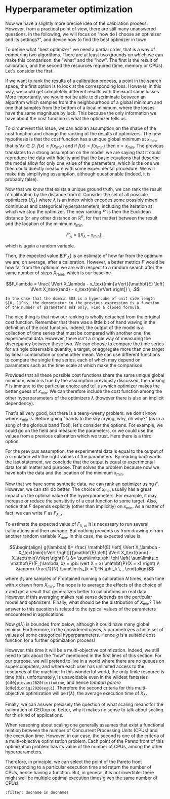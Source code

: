 # Hyperparameter optimization

Now we have a slightly more precise idea of the calibration process. However, from a practical point of view, there are still many unanswered questions. In the following, we will focus on "how do I choose an optimizer and its settings?", and device how to find the best optimizer in town.

To define what "best optimizer" we need a partial order, that is a way of comparing two algorithms. There are at least two grounds on which we can make this comparison: the "what" and the "how". The first is the result of calibration, and the second the resources required (time, memory or CPUs). Let's consider the first.

If we want to rank the results of a calibration process, a point in the search space, the first option is to look at the corresponding loss. However, in this way, we could get completely different results with the exact same losses. More importantly, we would not be able to discriminate between an algorithm which samples from the neighbourhood of a global minimum and one that samples from the bottom of a local minimum, where the losses have the same magnitude by luck. This because the only information we have about the cost function is what the optimizer tells us. 

To circumvent this issue, we can add an assumption on the shape of the cost function and change the ranking of the results of optimizers. The new hypothesis is that the cost function has a unique global minimum at $x_\text{min}$, that is $\forall x \in D. \: f(x) \geq f(x_\text{min})$ and if $f(x) = f(x_\text{min})$ then $x = x_\text{min}$. The previous translates to a strong assumption on the model: we are saying that it could reproduce the data with fidelity and that the basic equations that describe the model allow for only one value of the parameters, which is the one we then could directly measure with some experimental procedure. We will make this simplifying assumption, although questionable (indeed, it is probably false).

Now that we know that exists a unique ground truth, we can rank the result of calibration by the distance from it. Consider the set of all possible optimizers $\{X_\lambda\}$ where $\lambda$ is an index which encodes some possibly mixed continuous and categorical hyperparameters, including the iteration at which we stop the optimizer. The new ranking $F'$ is then the Euclidean distance (or any other distance on $\mathbb{R}^n$, for that matter) between the result and the location of the minimum $x_\text{min}$  

$$ F'_\lambda = \lVert X_\lambda - x_\text{min}\rVert \, ,$$

which is again a random variable. 

Then, the expected value $\mathbf{E}\left[ F'_\lambda \right]$ is an estimate of how far from the optimum we are, on average, after a calibration. However, a better metrics $F$ would be how far from the optimum we are with respect to a random search after the same number of steps $X_\text{rand}$, which is our baseline 

$$F_\lambda = \frac{ \lVert X_\lambda - x_\text{min}\rVert}{\mathbf{E} \left[ \lVert X_\text{rand} - x_\text{min}\rVert \right]} \, .$$

```{admonition} To Do
In the case that the domain $D$ is a hypercube of unit side length $[0, 1]^n$, the denominator in the previous expression is a function of the number of parameters $n$ only. Find a closed formula.
``` 

The nice thing is that now our ranking is wholly detached from the original cost function. Remember that there was a little bit of hand waving in the definition of the cost function. Indeed, the output of the model is a collection of time series that must be compared with another one, the experimental data. However, there isn't a single way of measuring the discrepancy between these two. We can choose to compare the time series for a single observable quantity, a target, or aggregate more than one target by linear combination or some other mean. We can use different functions to compare the single time series, each of which may depend on parameters such as the time scale at which make the comparison.

Provided that all these possible cost functions share the same unique global minimum, which is true by the assumption previously discussed, the ranking $F$ is immune to the particular choice and tell us which optimizer makes the better guess of $x_\text{min}$. We can therefore include the cost function among the other hyperparameters of the optimizers $\lambda$ (however there is also an implicit dependency).

That's all very good, but there is a teeny-weeny problem: we don't know where $x_\text{min}$ is. Before going "hands to the sky crying, why, oh why?" (as in a song of the glorious band Tool), let's consider the options. For example, we could go on the field and measure the parameters, or we could use the values from a previous calibration which we trust. Here there is a third option. 

For the previous assumption, the experimental data is equal to the output of a simulation with the right values of the parameters. By reading backwards the last statement, we conclude that the output is equal to experimental data for all matter and purpose. That solves the problem because now we have both the data and the location of the minimum $x_\text{min}$.

Now that we have some synthetic data, we can rank an optimizer using $F$. However, we can still do better. The choice of $x_\text{min}$ usually has a great impact on the optimal value of the hyperparameters. For example, it may increase or reduce the sensitivity of a cost function to some target. Also, notice that $F$ depends explicitly (other than implicitly) on $x_\text{min}$. As a matter of fact, we can write $F$ as $F_{\lambda, x}$.

To estimate the expected value of $F_{\lambda, x}$, it is necessary to run several calibrations and then average. But nothing prevents us from drawing $x$ from another random variable $X_\text{min}$. In this case, the expected value is

$$\begin{align}
g(\lambda) &= \frac{ \mathbf{E} \left[ \lVert X_\lambda - X_\text{min}\rVert \right]}{\mathbf{E} \left[ \lVert X_\text{rand} - X_\text{min}\rVert \right]} \\
           &= \sum\limits_\phi \phi \left( \sum\limits_x \mathbf{P}(F_{\lambda, x} = \phi \vert X = x) \mathbf{P}(X = x) \right) \\
           &\approx \frac{1}{N} \sum\limits_{k = 1}^N \phi_k \, ,
\end{align}$$

where $\phi_k$ are samples of $F$ obtained running a calibration $N$ times, each time with $x$ drawn from $X_\text{min}$. The hope is to average the effects of the choice of $x$ and get a result that generalizes better to calibrations on real data. However, if this averaging makes real sense depends on the particular model and optimizers. Finally, what should be the distribution of $X_\text{min}$? The answer to this question is related to the typical values of the parameters encountered in applications.

Now $g(\lambda)$ is bounded from below, although it could have many global minima. Furthermore, in the considered cases, $\lambda$ parametrizes a finite set of values of some categorical hyperparameters. Hence $g$ is a suitable cost function for a further optimization process!

However, this time it will be a multi-objective optimization. Indeed, we still need to talk about the "how" mentioned in the first lines of this section. For our purpose, we will pretend to live in a world where there are no queues on supercomputers, and where each user has unlimited access to the resources of the machine. In this wonderful world, the only finite resource is time (this, unfortunately, is unavoidable even in the wildest fantasies {cite}`pievani2020finitudine`, and hence _tempori parere_ {cite}`dionigi2020segui`). Therefore the second criteria for this multi-objective optimization will be $t(\lambda)$, the average execution time of $X_\lambda$.

Finally, we can answer precisely the question of what scaling means for the calibration of GEOtop or, better, why it makes no sense to talk about scaling for this kind of applications. 

When reasoning about scaling one generally assumes that exist a functional relation between the number of Concurrent Processing Units (CPUs) and the execution time. However, in our case, the second is one of the criteria of a multi-objective optimization problem. Each point of the Pareto front of this optimization problem has its value of the number of CPUs, among the other hyperparameters. 

Therefore, in principle, we can select the point of the Pareto front corresponding to a particular execution time and return the number of CPUs, hence having a function. But, in general, it is not invertible: there might well be multiple optimal execution times given the same number of CPUs!

```{bibliography} ../references.bib
:filter: docname in docnames
```

